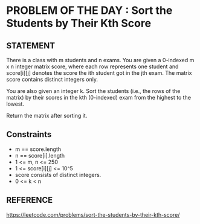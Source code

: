 # PROBLEM OF THE DAY : Sort the Students by Their Kth Score

## STATEMENT 

There is a class with m students and n exams. You are given a 0-indexed m x n integer matrix score, where each row represents one student and score[i][j] denotes the score the ith student got in the jth exam. The matrix score contains distinct integers only.<br>

You are also given an integer k. Sort the students (i.e., the rows of the matrix) by their scores in the kth (0-indexed) exam from the highest to the lowest.<br>

Return the matrix after sorting it.

## Constraints

* m == score.length
* n == score[i].length
* 1 <= m, n <= 250
* 1 <= score[i][j] <= 10^5
* score consists of distinct integers.
* 0 <= k < n

## REFERENCE

https://leetcode.com/problems/sort-the-students-by-their-kth-score/